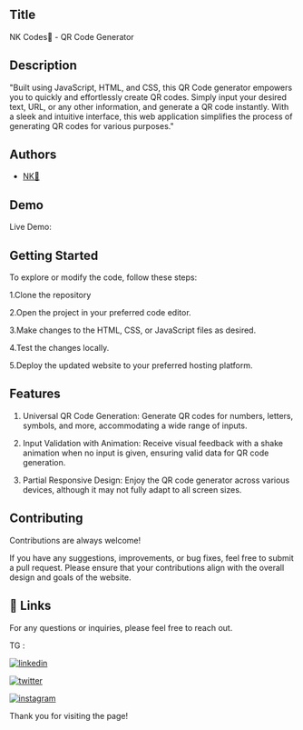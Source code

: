 ## Title

NK Codes💛 - QR Code Generator

## Description 

"Built using JavaScript, HTML, and CSS, this QR Code generator empowers you to quickly and effortlessly create QR codes. Simply input your desired text, URL, or any other information, and generate a QR code instantly. With a sleek and intuitive interface, this web application simplifies the process of generating QR codes for various purposes."
## Authors

- [NK💛](https://www.github.com/codesofTG) 


## Demo

Live Demo:

    
    
## Getting Started

To explore or modify the code, follow these steps:

1.Clone the repository

2.Open the project in your preferred code editor.

3.Make changes to the HTML, CSS, or JavaScript files as desired.

4.Test the changes locally.

5.Deploy the updated website to your preferred hosting platform.


## Features

1. Universal QR Code Generation: Generate QR codes for numbers, letters, symbols, and more, accommodating a wide range of inputs.

2. Input Validation with Animation: Receive visual feedback with a shake animation when no input is given, ensuring valid data for QR code generation.

3. Partial Responsive Design: Enjoy the QR code generator across various devices, although it may not fully adapt to all screen sizes.

## Contributing

Contributions are always welcome!

If you have any suggestions, improvements, or bug fixes, feel free to submit a pull request. Please ensure that your contributions align with the overall design and goals of the website. 


## 🔗 Links

For any questions or inquiries, please feel free to reach out. 

TG :

[![linkedin](https://img.shields.io/badge/linkedin-0A66C2?style=for-the-badge&logo=linkedin&logoColor=white)](https://www.linkedin.com/in/-nisha-p/)


[![twitter](https://img.shields.io/badge/twitter-1DA1F2?style=for-the-badge&logo=twitter&logoColor=white)](https://twitter.com/nishap24)

[![instagram](https://img.shields.io/badge/instagram-E4405F?style=for-the-badge&logo=instagram&logoColor=white)](https://instagram.com/_nisha_p_24)


Thank you for visiting the page!
